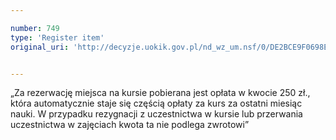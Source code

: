 ```yaml
---

number: 749
type: 'Register item'
original_uri: 'http://decyzje.uokik.gov.pl/nd_wz_um.nsf/0/DE2BCE9F0698EB50C12572DD00329699?OpenDocument'


---
```


„Za rezerwację miejsca na kursie pobierana jest opłata w kwocie 250 zł., która automatycznie staje się częścią opłaty za kurs za ostatni miesiąc nauki. W przypadku rezygnacji z uczestnictwa w kursie lub przerwania uczestnictwa w zajęciach kwota ta nie podlega zwrotowi”
